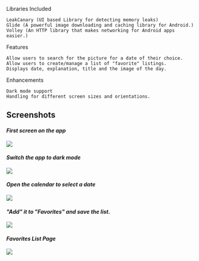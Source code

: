 Libraries Included

    LeakCanary (UI based Library for detecting memory leaks)
    Glide (A powerful image downloading and caching library for Android.)
    Volley (An HTTP library that makes networking for Android apps easier.)

Features

    Allow users to search for the picture for a date of their choice.
    Allow users to create/manage a list of "favorite" listings.
    Displays date, explanation, title and the image of the day.

Enhancements

    Dark mode support
    Handling for different screen sizes and orientations.


## Screenshots ##
#### *First screen on the app* ####

![](images/MainPageInLightMode.jpg)

#### *Switch the app to dark mode* ####

![](images/MainPageInDarkMode.jpg)

#### *Open the calendar to select a date* ####

![](images/AppDatePicker.jpg)

#### *"Add" it to "Favorites" and save the list.* ####

![](images/AddToFavList.jpg)

#### *Favorites List Page* ####

![](images/FavListPage.jpg)
